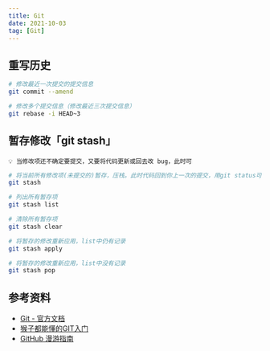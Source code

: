 ```yaml
---
title: Git
date: 2021-10-03
tag: [Git]
---
```


## 重写历史

```bash
# 修改最近一次提交的提交信息
git commit --amend

# 修改多个提交信息（修改最近三次提交信息）
git rebase -i HEAD~3
```

## 暂存修改「git stash」

```
💡 当修改项还不确定要提交，又要将代码更新或回去改 bug，此时可
```

```bash
# 将当前所有修改项(未提交的)暂存，压栈。此时代码回到你上一次的提交，用git status可查看状态
git stash

# 列出所有暂存项
git stash list

# 清除所有暂存项
git stash clear

# 将暂存的修改重新应用，list中仍有记录
git stash apply

# 将暂存的修改重新应用，list中没有记录
git stash pop
```

## 参考资料

- [Git - 官方文档][]
- [猴子都能懂的GIT入门][]
- [GitHub 漫游指南][]

​​<!-- +++++++++ 下面是引用式链接 +++++++++ -->

[Git - 官方文档]: https://git-scm.com/book/zh/v2

[猴子都能懂的GIT入门]: https://backlog.com/git-tutorial/cn

[GitHub 漫游指南]: https://github.phodal.com
